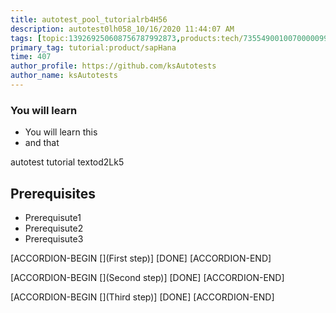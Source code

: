 ```yaml
---
title: autotest_pool_tutorialrb4H56
description: autotest0lh058_10/16/2020 11:44:07 AM
tags: [topic:139269250608756787992873,products:tech/73554900100700000996,tutorial:experience/advanced]
primary_tag: tutorial:product/sapHana
time: 407
author_profile: https://github.com/ksAutotests
author_name: ksAutotests
---
```

### You will learn
- You will learn this
- and that

autotest tutorial textod2Lk5

## Prerequisites
- Prerequisute1
- Prerequisute2
- Prerequisute3

[ACCORDION-BEGIN [](First step)]
[DONE]
[ACCORDION-END]

[ACCORDION-BEGIN [](Second step)]
[DONE]
[ACCORDION-END]

[ACCORDION-BEGIN [](Third step)]
[DONE]
[ACCORDION-END]

